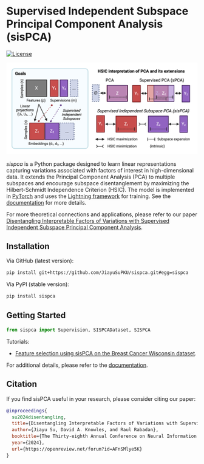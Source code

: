 # Supervised Independent Subspace Principal Component Analysis (sisPCA)

[![License](https://img.shields.io/badge/license-MIT-blue.svg)](./LICENSE)

<!-- ![Overview](/docs/img/sisPCA.png) -->

<!-- fig -->
<div align="center">
<img src="docs/img/sisPCA.png" alt="Overview" width="600px"/>
</div>

*sispca* is a Python package designed to learn linear representations capturing variations associated with factors of interest in high-dimensional data. It extends the Principal Component Analysis (PCA) to multiple subspaces and encourage subspace disentanglement by maximizing the Hilbert-Schmidt Independence Criterion (HSIC). The model is implemented in [PyTorch](https://pytorch.org/) and uses the [Lightning framework](https://lightning.ai/docs/pytorch/stable/) for training. See the [documentation](https://sispca.readthedocs.io/en/latest/index.html) for more details.

For more theoretical connections and applications, please refer to our paper [Disentangling Interpretable Factors of Variations with Supervised Independent Subspace Principal Component Analysis](https://openreview.net/forum?id=AFnSMlye5K).

## Installation
Via GitHub (latest version):
```bash
pip install git+https://github.com/JiayuSuPKU/sispca.git#egg=sispca
```

Via PyPI (stable version):
```bash
pip install sispca
```

## Getting Started
```python
from sispca import Supervision, SISPCADataset, SISPCA
```
Tutorials:
* [Feature selection using sisPCA on the Breast Cancer Wisconsin dataset](docs/source/tutorials/tutorial_brca.ipynb).

For additional details, please refer to the [documentation](https://sispca.readthedocs.io/en/latest/index.html).


## Citation
If you find sisPCA useful in your research, please consider citing our paper:
```bibtex
@inproceedings{
  su2024disentangling,
  title={Disentangling Interpretable Factors of Variations with Supervised Independent Subspace Principal Component Analysis},
  author={Jiayu Su, David A. Knowles, and Raul Rabadan},
  booktitle={The Thirty-eighth Annual Conference on Neural Information Processing Systems},
  year={2024},
  url={https://openreview.net/forum?id=AFnSMlye5K}
}
```
